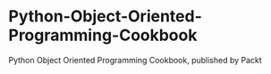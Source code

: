 # Python-Object-Oriented-Programming-Cookbook
Python Object Oriented Programming Cookbook, published by Packt
